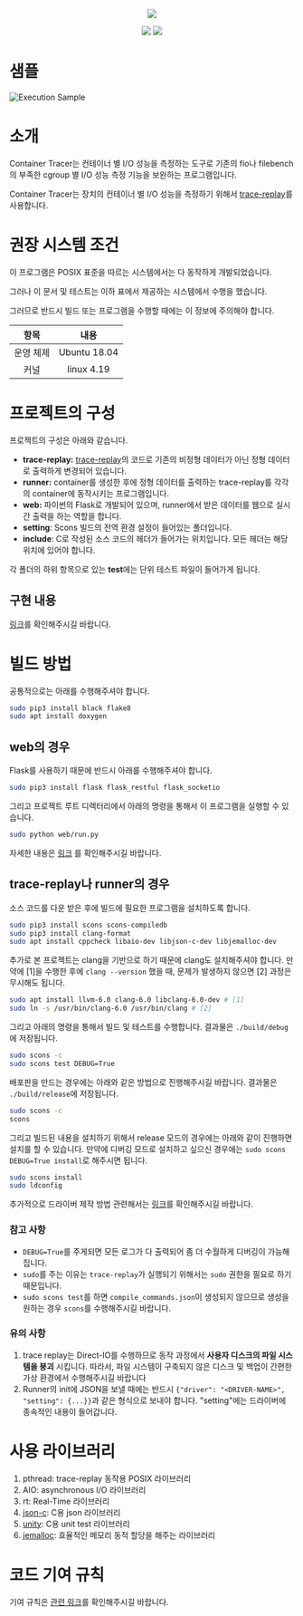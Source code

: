 <p align="center"><img src="https://user-images.githubusercontent.com/16631264/90947085-177fac00-e46e-11ea-8ccc-3f14e214d39a.png"/></p>

<p align="center">
  <a href="https://www.codacy.com/gh/I-O-Benchmark-On-Container/ContainerTracer?utm_source=github.com&amp;utm_medium=referral&amp;utm_content=I-O-Benchmark-On-Container/ContainerTracer&amp;utm_campaign=Badge_Grade"><img src="https://app.codacy.com/project/badge/Grade/4994a1d576a54a9a9a7b2e0f0619e8f0"/></a>
  <a href="https://travis-ci.org/I-O-Benchmark-On-Container/ContainerTracer"><img src="https://travis-ci.org/I-O-Benchmark-On-Container/ContainerTracer.svg?branch=master"/></a>
</p>

# 샘플

![Execution Sample](https://user-images.githubusercontent.com/16631264/91652483-c35e7280-ead2-11ea-8e4e-1861ab77b52d.gif)

# 소개

Container Tracer는 컨테이너 별 I/O 성능을 측정하는 도구로 기존의 fio나 filebench의
부족한 cgroup 별 I/O 성능 측정 기능을 보완하는 프로그램입니다.

Container Tracer는 장치의 컨테이너 별 I/O 성능을 측정하기 위해서 [trace-replay](https://github.com/yongseokoh/trace-replay)를
사용합니다.

# 권장 시스템 조건

이 프로그램은 POSIX 표준을 따르는 시스템에서는 다 동작하게 개발되었습니다.

그러나 이 문서 및 테스트는 이하 표에서 제공하는 시스템에서 수행을 했습니다.

그러므로 반드시 빌드 또는 프로그램을 수행할 때에는 이 정보에 주의해야 합니다.

| 항목 | 내용 |
|:---------------:|:------------:|
| 운영 체제 | Ubuntu 18.04 |
| 커널 | linux 4.19   |

# 프로젝트의 구성

프로젝트의 구성은 아래와 같습니다.

- **trace-replay:** [trace-replay](https://github.com/yongseokoh/trace-replay)의 코드로
  기존의 비정형 데이터가 아닌 정형 데이터로 출력하게 변경되어 있습니다.
- **runner:** container를 생성한 후에 정형 데이터를 출력하는 trace-replay를 각각의 container에 동작시키는 프로그램입니다.
- **web:** 파이썬의 Flask로 개발되어 있으며, runner에서 받은 데이터를 웹으로 실시간 출력을 하는 역할을 합니다.
- **setting**: Scons 빌드의 전역 환경 설정이 들어있는 폴더입니다.
- **include**: C로 작성된 소스 코드의 헤더가 들어가는 위치입니다. 모든 헤더는 해당 위치에 있어야 합니다.

각 폴더의 하위 항목으로 있는 **test**에는 단위 테스트 파일이 들어가게 됩니다.

## 구현 내용

[링크](https://i-o-benchmark-on-container.github.io/ContainerTracerDoxygen/)를 확인해주시길
바랍니다.

# 빌드 방법

공통적으로는 아래를 수행해주셔야 합니다.

```bash
sudo pip3 install black flake8
sudo apt install doxygen
```

## web의 경우

Flask를 사용하기 때문에 반드시 아래를 수행해주셔야 합니다.

```bash
sudo pip3 install flask flask_restful flask_socketio
```

그리고 프로젝트 루트 디렉터리에서 아래의 명령을 통해서
이 프로그램을 실행할 수 있습니다.

```bash
sudo python web/run.py
```

자세한 내용은 [링크](https://github.com/I-O-Benchmark-On-Container/ContainerTracer/wiki/8.-How-to-run-the-%60web%60-program)
를 확인해주시길 바랍니다.

## trace-replay나 runner의 경우

소스 코드를 다운 받은 후에 빌드에 필요한 프로그램을 설치하도록 합니다.

```bash
sudo pip3 install scons scons-compiledb
sudo pip3 install clang-format
sudo apt install cppcheck libaio-dev libjson-c-dev libjemalloc-dev
```

추가로 본 프로젝트는 clang을 기반으로 하기 때문에 clang도 설치해주셔야 합니다.
만약에 \[1\]을 수행한 후에 `clang --version` 했을 때, 문제가 발생하지 않으면 \[2\] 과정은 무시해도 됩니다.

```bash
sudo apt install llvm-6.0 clang-6.0 libclang-6.0-dev # [1]
sudo ln -s /usr/bin/clang-6.0 /usr/bin/clang # [2]
```

그리고 아래의 명령을 통해서 빌드 및 테스트를 수행합니다. 결과물은 `./build/debug`에 저장됩니다.

```bash
sudo scons -c
sudo scons test DEBUG=True
```

배포판을 만드는 경우에는 아래와 같은 방법으로 진행해주시길 바랍니다. 결과물은 `./build/release`에 저장됩니다.

```bash
sudo scons -c
scons
```

그리고 빌드된 내용을 설치하기 위해서 release 모드의 경우에는 아래와 같이 진행하면 설치를 할 수 있습니다.
만약에 디버깅 모드로 설치하고 싶으신 경우에는 `sudo scons DEBUG=True install`로 해주시면 됩니다.

```bash
sudo scons install
sudo ldconfig
```

추가적으로 드라이버 제작 방법 관련해서는 [링크](https://github.com/I-O-Benchmark-On-Container/ContainerTracer/wiki/4.-How-to-add-the-driver-to-Runner)를
확인해주시길 바랍니다.

### 참고 사항

- `DEBUG=True`를 주게되면 모든 로그가 다 출력되어 좀 더 수월하게 디버깅이 가능해집니다.
- `sudo`를 주는 이유는 `trace-replay`가 실행되기 위해서는 `sudo` 권한을 필요로 하기 때문입니다.
- `sudo scons test`를 하면 `compile_commands.json`이 생성되지 않으므로 생성을 원하는
  경우 `scons`를 수행해주시길 바랍니다.

### 유의 사항

1. trace replay는 Direct-IO를 수행하므로 동작 과정에서 **사용자 디스크의 파일 시스템을 붕괴** 시킵니다.
   따라서, 파일 시스템이 구축되지 않은 디스크 및 백업이 간편한 가상 환경에서 수행해주시길 바랍니다
2. Runner의 init에 JSON을 보낼 때에는 반드시 `{"driver": "<DRIVER-NAME>", "setting": {...}}`과
   같은 형식으로 보내야 합니다. "setting"에는 드라이버에 종속적인 내용이 들어갑니다.

# 사용 라이브러리

1. pthread: trace-replay 동작용 POSIX 라이브러리
2. AIO: asynchronous I/O 라이브러리
3. rt: Real-Time 라이브러리
4. [json-c](https://github.com/json-c/json-c):  C용 json 라이브러리
5. [unity](https://github.com/ThrowTheSwitch/Unity): C용 unit test 라이브러리
6. [jemalloc](https://github.com/jemalloc/jemalloc): 효율적인 메모리 동적 할당을 해주는 라이브러리

# 코드 기여 규칙

기여 규칙은 [관련 링크](https://github.com/I-O-Benchmark-On-Container/ContainerTracer/blob/master/CONTRIBUTING.md)를 확인해주시길 바랍니다.

